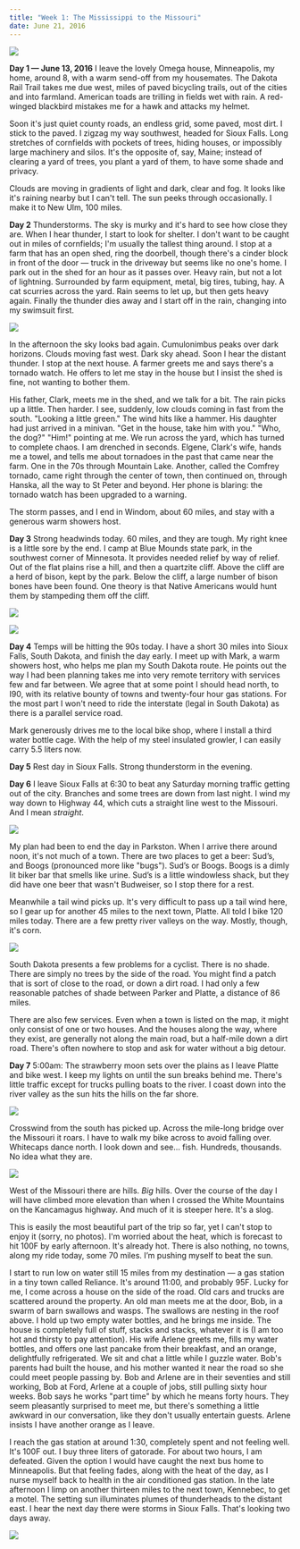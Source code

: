 ```yaml
---
title: "Week 1: The Mississippi to the Missouri"
date: June 21, 2016
---
```


![](/images/west/P1030132.jpg)


**Day 1 — June 13, 2016** I leave the lovely Omega house, Minneapolis,
my home, around 8, with a warm send-off from my housemates. The Dakota
Rail Trail takes me due west, miles of paved bicycling trails, out of
the cities and into farmland. American toads are trilling in fields
wet with rain. A red-winged blackbird mistakes me for a hawk and
attacks my helmet.

Soon it's just quiet county roads, an endless grid, some paved, most
dirt. I stick to the paved. I zigzag my way southwest, headed for
Sioux Falls. Long stretches of cornfields with pockets of trees,
hiding houses, or impossibly large machinery and silos. It's the
opposite of, say, Maine; instead of clearing a yard of trees, you
plant a yard of them, to have some shade and privacy.

Clouds are moving in gradients of light and dark, clear and fog. It
looks like it's raining nearby but I can't tell. The sun peeks through
occasionally. I make it to New Ulm, 100 miles.


**Day 2** Thunderstorms. The sky is murky and it's hard
to see how close they are. When I hear thunder, I start to look for
shelter. I don't want to be caught out in miles of cornfields; I'm
usually the tallest thing around. I stop at a farm that has an open
shed, ring the doorbell, though there's a cinder block in front of the
door &mdash; truck in the driveway but seems like no one's home. I
park out in the shed for an hour as it passes over. Heavy rain, but
not a lot of lightning. Surrounded by farm equipment, metal, big
tires, tubing, hay. A cat scurries across the yard. Rain seems to let
up, but then gets heavy again. Finally the thunder dies away and I
start off in the rain, changing into my swimsuit first.

![](/images/west/P1030026.jpg)

In the afternoon the sky looks bad again. Cumulonimbus peaks over dark
horizons. Clouds moving fast west. Dark sky ahead. Soon I hear the
distant thunder. I stop at the next house. A farmer greets me and says
there's a tornado watch. He offers to let me stay in the house but I
insist the shed is fine, not wanting to bother them.

His father, Clark, meets me in the shed, and we talk for a bit. The
rain picks up a little. Then harder. I see, suddenly, low clouds
coming in fast from the south. "Looking a little green." The wind hits
like a hammer. His daughter had just arrived in a minivan. "Get in the
house, take him with you."  "Who, the dog?" "Him!"  pointing at me. We
run across the yard, which has turned to complete chaos. I am drenched
in seconds. Elgene, Clark's wife, hands me a towel, and tells me about
tornadoes in the past that came near the farm. One in the 70s through
Mountain Lake. Another, called the Comfrey tornado, came right through
the center of town, then continued on, through Hanska, all the way to
St Peter and beyond. Her phone is blaring: the tornado watch has been
upgraded to a warning.

The storm passes, and I end in Windom, about 60 miles, and stay with a
generous warm showers host.


**Day 3** Strong headwinds today. 60 miles, and they are tough. My
right knee is a little sore by the end. I camp at Blue Mounds state
park, in the southwest corner of Minnesota. It provides needed relief
by way of relief. Out of the flat plains rise a hill, and then a
quartzite cliff. Above the cliff are a herd of bison, kept by the
park. Below the cliff, a large number of bison bones have been
found. One theory is that Native Americans would hunt them by
stampeding them off the cliff.

![](/images/west/P1030072.jpg)

![](/images/west/P1030066.jpg)


**Day 4** Temps will be hitting the 90s today. I have a short 30 miles
into Sioux Falls, South Dakota, and finish the day early. I meet up
with Mark, a warm showers host, who helps me plan my South Dakota
route. He points out the way I had been planning takes me into very
remote territory with services few and far between. We agree that at
some point I should head north, to I90, with its relative bounty of
towns and twenty-four hour gas stations. For the most part I won't
need to ride the interstate (legal in South Dakota) as there is a
parallel service road.

Mark generously drives me to the local bike shop, where I install a
third water bottle cage. With the help of my steel insulated growler,
I can easily carry 5.5 liters now.


**Day 5** Rest day in Sioux Falls. Strong thunderstorm in the evening.


**Day 6** I leave Sioux Falls at 6:30 to beat any Saturday morning
traffic getting out of the city. Branches and some trees are down from
last night. I wind my way down to Highway 44, which cuts a straight
line west to the Missouri. And I mean <em>straight</em>.

![](/images/west/P1030090.jpg)

My plan had been to end the day in Parkston. When I arrive there
around noon, it's not much of a town. There are two places to get a
beer: Sud&rsquo;s, and Boogs (pronounced more like
"bugs"). Sud&rsquo;s or Boogs. Boogs is a dimly lit biker bar that
smells like urine. Sud&rsquo;s is a little windowless shack, but they
did have one beer that wasn't Budweiser, so I stop there for a rest.

Meanwhile a tail wind picks up. It's very difficult to pass up a tail
wind here, so I gear up for another 45 miles to the next town,
Platte. All told I bike 120 miles today. There are a few pretty river
valleys on the way. Mostly, though, it's corn.

![](/images/west/P1030091.jpg)

South Dakota presents a few problems for a cyclist. There is no
shade. There are simply no trees by the side of the road. You might
find a patch that is sort of close to the road, or down a dirt road. I
had only a few reasonable patches of shade between Parker and Platte,
a distance of 86 miles.

There are also few services. Even when a town is listed on the map, it
might only consist of one or two houses. And the houses along the way,
where they exist, are generally not along the main road, but a
half-mile down a dirt road. There's often nowhere to stop and ask for
water without a big detour.


**Day 7** 5:00am: The strawberry moon sets over the
plains as I leave Platte and bike west. I keep my lights on until the
sun breaks behind me. There's little traffic except for trucks pulling
boats to the river. I coast down into the river valley as the sun hits
the hills on the far shore.

![](/images/west/P1030113.jpg)

Crosswind from the south has picked up. Across the mile-long bridge
over the Missouri it roars. I have to walk my bike across to avoid
falling over. Whitecaps dance north. I look down and
see... fish. Hundreds, thousands. No idea what they are.

![](/images/west/P1030128.jpg)

West of the Missouri there are hills. <em>Big</em> hills. Over the
course of the day I will have climbed more elevation than when I
crossed the White Mountains on the Kancamagus highway. And much of it
is steeper here. It's a slog.

This is easily the most beautiful part of the trip so far, yet I can't
stop to enjoy it (sorry, no photos). I'm worried about the heat, which
is forecast to hit 100F by early afternoon. It's already hot. There is
also nothing, no towns, along my ride today, some 70 miles. I&rsquo;m
pushing myself to beat the sun.

I start to run low on water still 15 miles from my destination &mdash;
a gas station in a tiny town called Reliance. It's around 11:00, and
probably 95F. Lucky for me, I come across a house on the side of the
road. Old cars and trucks are scattered around the property. An old
man meets me at the door, Bob, in a swarm of barn swallows and
wasps. The swallows are nesting in the roof above. I hold up two empty
water bottles, and he brings me inside. The house is completely full
of stuff, stacks and stacks, whatever it is (I am too hot and thirsty
to pay attention). His wife Arlene greets me, fills my water bottles,
and offers one last pancake from their breakfast, and an orange,
delightfully refrigerated. We sit and chat a little while I guzzle
water. Bob's parents had built the house, and his mother wanted it
near the road so she could meet people passing by. Bob and Arlene are
in their seventies and still working, Bob at Ford, Arlene at a couple
of jobs, still pulling sixty hour weeks. Bob says he works "part time"
by which he means forty hours. They seem pleasantly surprised to meet
me, but there's something a little awkward in our conversation, like
they don't usually entertain guests. Arlene insists I have another
orange as I leave.

I reach the gas station at around 1:30, completely spent and not
feeling well. It's 100F out. I buy three liters of gatorade. For about
two hours, I am defeated. Given the option I would have caught the
next bus home to Minneapolis. But that feeling fades, along with the
heat of the day, as I nurse myself back to health in the air
conditioned gas station. In the late afternoon I limp on another
thirteen miles to the next town, Kennebec, to get a motel. The setting
sun illuminates plumes of thunderheads to the distant east. I hear the
next day there were storms in Sioux Falls. That's looking two days
away.

![](/images/west/P1030137.jpg)
